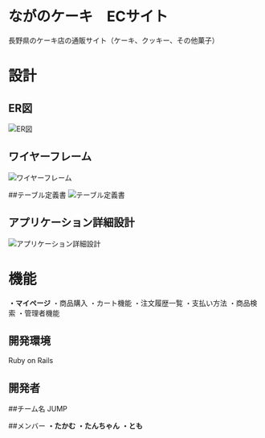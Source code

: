 # ながのケーキ　ECサイト
長野県のケーキ店の通販サイト（ケーキ、クッキー、その他菓子）

# 設計
## ER図
![ER図]()

## ワイヤーフレーム
![ワイヤーフレーム]()

##テーブル定義書
![テーブル定義書]()

## アプリケーション詳細設計
![アプリケーション詳細設計]()


# 機能

**・マイページ**
・商品購入
・カート機能
・注文履歴一覧
・支払い方法
・商品検索
・管理者機能


## 開発環境
Ruby on Rails

## 開発者
##チーム名
JUMP

##メンバー
**・たかむ**
**・たんちゃん**
**・とも**

